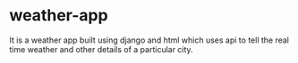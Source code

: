 # weather-app
It is a weather app built using django and html which uses api to tell the real time weather and other details of a particular city.
